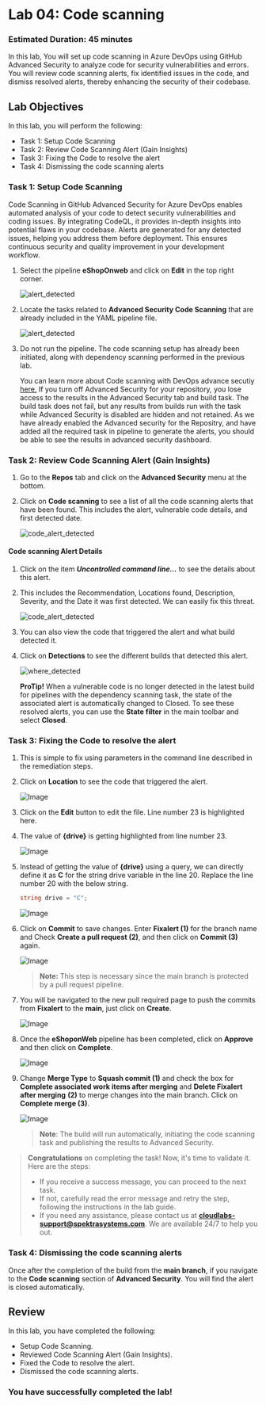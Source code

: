 # Lab 04: Code scanning
### Estimated Duration: 45 minutes

In this lab, You will set up code scanning in Azure DevOps using GitHub Advanced Security to analyze code for security vulnerabilities and errors. You will review code scanning alerts, fix identified issues in the code, and dismiss resolved alerts, thereby enhancing the security of their codebase.

## Lab Objectives

In this lab, you will perform the following:

- Task 1: Setup Code Scanning
- Task 2: Review Code Scanning Alert (Gain Insights)
- Task 3: Fixing the Code to resolve the alert
- Task 4: Dismissing the code scanning alerts 

<!-- ## Architecture Diagram

  ![AD](media/ard04.png) -->

### Task 1: Setup Code Scanning

Code Scanning in GitHub Advanced Security for Azure DevOps enables automated analysis of your code to detect security vulnerabilities and coding issues. By integrating CodeQL, it provides in-depth insights into potential flaws in your codebase. Alerts are generated for any detected issues, helping you address them before deployment. This ensures continuous security and quality improvement in your development workflow.

1. Select the pipeline **eShopOnweb** and click on **Edit** in the top right corner.

   ![alert_detected](media/advlab33.png)

1. Locate the tasks related to **Advanced Security Code Scanning** that are already included in the YAML pipeline file.

   ![alert_detected](media/codeqlsasdvasd.png)
 
1. Do not run the pipeline. The code scanning setup has already been initiated, along with dependency scanning performed in the previous lab.

   You can learn more about Code scanning with DevOps advance secutiy [here.](https://learn.microsoft.com/en-us/azure/devops/repos/security/github-advanced-security-code-scanning?view=azure-devops)
   If you turn off Advanced Security for your repository, you lose access to the results in the Advanced Security tab and build task. The build task does not fail, but any results from builds run with the task while Advanced Security is disabled are hidden and not retained. As we have already enabled the Advanced security for the Repositry, and have added all the required task in pipeline to generate the alerts, you should be able to see the results in advanced security dashboard.

### Task 2: Review Code Scanning Alert (Gain Insights)

1. Go to the **Repos** tab and click on the **Advanced Security** menu at the bottom.

1. Click on **Code scanning** to see a list of all the code scanning alerts that have been found. This includes the alert, vulnerable code details, and first detected date.

    ![code_alert_detected](media/codesnglaetrsd.png)

#### Code scanning Alert Details

1. Click on the item ***Uncontrolled command line...*** to see the details about this alert.

1. This includes the Recommendation, Locations found, Description, Severity, and the Date it was first detected. We can easily fix this threat. 

   ![code_alert_detected](media/nls7.png)

1. You can also view the code that triggered the alert and what build detected it.
   
1. Click on **Detections** to see the different builds that detected this alert.

   ![where_detected](media/nls81.png)

    **ProTip!** When a vulnerable code is no longer detected in the latest build for pipelines with the dependency scanning task, the state of the associated alert is automatically changed to Closed. To see these resolved alerts, you can use the **State filter** in the main toolbar and select **Closed**.

### Task 3: Fixing the Code to resolve the alert

1. This is simple to fix using parameters in the command line described in the remediation steps.

1. Click on **Location** to see the code that triggered the alert.

   ![Image](media/advlab4n6.png)

1. Click on the **Edit** button to edit the file. Line number 23 is highlighted here. 

1. The value of __{drive}__ is getting highlighted from line number 23.

    ![Image](media/nls9.png)

1. Instead of getting the value of 
__{drive}__ using a query, we can directly define it as __C__ for the string drive variable in the line 20. Replace the line number 20 with the below string.
    ```C#
    string drive = "C";
    ```

    ![Image](media/nls11.png)

1. Click on **Commit** to save changes. Enter **Fixalert (1)** for the branch name and Check **Create a pull request (2)**, and then click on **Commit (3)** again.

    ![Image](media/Fixalert.png)

    > **Note:** This step is necessary since the main branch is protected by a pull request pipeline.

1. You will be navigated to the new pull required page to push the commits from **Fixalert** to the **main**, just click on **Create**.

    ![Image](media/creates.png)

1. Once the **eShoponWeb** pipeline has been completed, click on **Approve** and then click on **Complete**.

    ![Image](media/mls4.png)

1. Change **Merge Type** to **Squash commit (1)** and check the box for **Complete associated work items after merging** and **Delete Fixalert after merging** **(2)** to merge changes into the main branch. Click on **Complete merge (3)**.

    ![Image](media/mls5.png)

    > **Note**: The build will run automatically, initiating the code scanning task and publishing the results to Advanced Security.

> **Congratulations** on completing the task! Now, it's time to validate it. Here are the steps:
> - If you receive a success message, you can proceed to the next task.
> - If not, carefully read the error message and retry the step, following the instructions in the lab guide. 
> - If you need any assistance, please contact us at **cloudlabs-support@spektrasystems.com**. We are available 24/7 to help you out.

<validation step="35f2bb5c-ac28-4706-a14a-69bcae74d995" />

### Task 4: Dismissing the code scanning alerts 

Once after the completion of the build from the **main branch**, if you navigate to the __Code scanning__ section of __Advanced Security__. You will find the alert is closed automatically.

## Review
In this lab, you have completed the following:

- Setup Code Scanning.
- Reviewed Code Scanning Alert (Gain Insights).
- Fixed the Code to resolve the alert.
- Dismissed the code scanning alerts. 

### You have successfully completed the lab!
